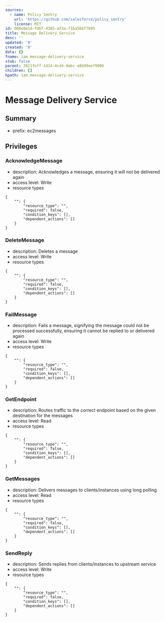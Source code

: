 ```yaml
---
sources:
  - name: Policy Sentry
    url: 'https://github.com/salesforce/policy_sentry'
    license: MIT
id: 006ede1d-fdb7-4365-a33a-f1ba56bf7b95
title: Message Delivery Service
desc: ''
updated: '0'
created: '0'
data: {}
fname: iam.message-delivery-service
stub: false
parent: 3821feff-1414-4cd4-9ebc-a8b99ee79006
children: []
hpath: iam.message-delivery-service
---
```

# Message Delivery Service

## Summary

- prefix: ec2messages

## Privileges

### AcknowledgeMessage

- description: Acknowledges a message, ensuring it will not be delivered again
- access level: Write
- resource types

```
{
    "": {
        "resource_type": "",
        "required": false,
        "condition_keys": [],
        "dependent_actions": []
    }
}
```

### DeleteMessage

- description: Deletes a message
- access level: Write
- resource types

```
{
    "": {
        "resource_type": "",
        "required": false,
        "condition_keys": [],
        "dependent_actions": []
    }
}
```

### FailMessage

- description: Fails a message, signifying the message could not be processed successfully, ensuring it cannot be replied to or delivered again
- access level: Write
- resource types

```
{
    "": {
        "resource_type": "",
        "required": false,
        "condition_keys": [],
        "dependent_actions": []
    }
}
```

### GetEndpoint

- description: Routes traffic to the correct endpoint based on the given destination for the messages
- access level: Read
- resource types

```
{
    "": {
        "resource_type": "",
        "required": false,
        "condition_keys": [],
        "dependent_actions": []
    }
}
```

### GetMessages

- description: Delivers messages to clients/instances using long polling
- access level: Read
- resource types

```
{
    "": {
        "resource_type": "",
        "required": false,
        "condition_keys": [],
        "dependent_actions": []
    }
}
```

### SendReply

- description: Sends replies from clients/instances to upstream service
- access level: Write
- resource types

```
{
    "": {
        "resource_type": "",
        "required": false,
        "condition_keys": [],
        "dependent_actions": []
    }
}
```
